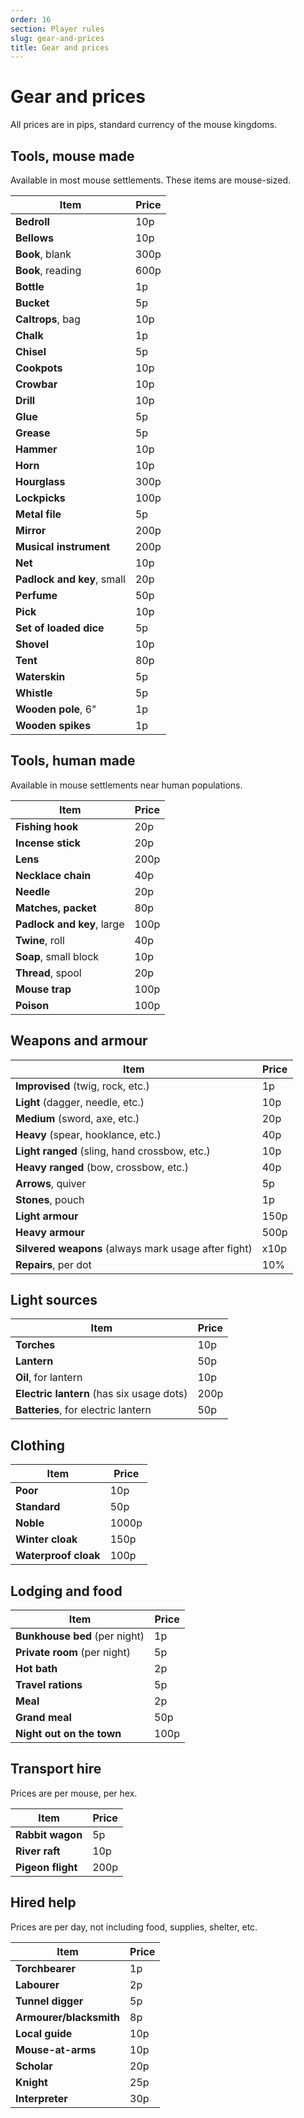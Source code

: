 ```yaml
---
order: 16
section: Player rules
slug: gear-and-prices
title: Gear and prices
---
```


# Gear and prices

All prices are in pips, standard currency of the mouse kingdoms.

## Tools, mouse made

Available in most mouse settlements. These items are mouse-sized.

| Item                       | Price |
| -------------------------- | ----- |
| **Bedroll**                | 10p   |
| **Bellows**                | 10p   |
| **Book**, blank            | 300p  |
| **Book**, reading          | 600p  |
| **Bottle**                 | 1p    |
| **Bucket**                 | 5p    |
| **Caltrops**, bag          | 10p   |
| **Chalk**                  | 1p    |
| **Chisel**                 | 5p    |
| **Cookpots**               | 10p   |
| **Crowbar**                | 10p   |
| **Drill**                  | 10p   |
| **Glue**                   | 5p    |
| **Grease**                 | 5p    |
| **Hammer**                 | 10p   |
| **Horn**                   | 10p   |
| **Hourglass**              | 300p  |
| **Lockpicks**              | 100p  |
| **Metal file**             | 5p    |
| **Mirror**                 | 200p  |
| **Musical instrument**     | 200p  |
| **Net**                    | 10p   |
| **Padlock and key**, small | 20p   |
| **Perfume**                | 50p   |
| **Pick**                   | 10p   |
| **Set of loaded dice**     | 5p    |
| **Shovel**                 | 10p   |
| **Tent**                   | 80p   |
| **Waterskin**              | 5p    |
| **Whistle**                | 5p    |
| **Wooden pole**, 6"        | 1p    |
| **Wooden spikes**          | 1p    |

## Tools, human made

Available in mouse settlements near human populations.

| Item                       | Price |
| -------------------------- | ----- |
| **Fishing hook**           | 20p   |
| **Incense stick**          | 20p   |
| **Lens**                   | 200p  |
| **Necklace chain**         | 40p   |
| **Needle**                 | 20p   |
| **Matches, packet**        | 80p   |
| **Padlock and key**, large | 100p  |
| **Twine**, roll            | 40p   |
| **Soap**, small block      | 10p   |
| **Thread**, spool          | 20p   |
| **Mouse trap**             | 100p  |
| **Poison**                 | 100p  |

## Weapons and armour

| Item                                                 | Price |
| ---------------------------------------------------- | ----- |
| **Improvised** (twig, rock, etc.)                    | 1p    |
| **Light** (dagger, needle, etc.)                     | 10p   |
| **Medium** (sword, axe, etc.)                        | 20p   |
| **Heavy** (spear, hooklance, etc.)                   | 40p   |
| **Light ranged** (sling, hand crossbow, etc.)        | 10p   |
| **Heavy ranged** (bow, crossbow, etc.)               | 40p   |
| **Arrows**, quiver                                   | 5p    |
| **Stones**, pouch                                    | 1p    |
| **Light armour**                                     | 150p  |
| **Heavy armour**                                     | 500p  |
| **Silvered weapons** (always mark usage after fight) | x10p  |
| **Repairs**, per dot                                 | 10%   |

## Light sources

| Item                                      | Price |
| ----------------------------------------- | ----- |
| **Torches**                               | 10p   |
| **Lantern**                               | 50p   |
| **Oil**, for lantern                      | 10p   |
| **Electric lantern** (has six usage dots) | 200p  |
| **Batteries**, for electric lantern       | 50p   |

## Clothing

| Item                 | Price |
| -------------------- | ----- |
| **Poor**             | 10p   |
| **Standard**         | 50p   |
| **Noble**            | 1000p |
| **Winter cloak**     | 150p  |
| **Waterproof cloak** | 100p  |

## Lodging and food

| Item                          | Price |
| ----------------------------- | ----- |
| **Bunkhouse bed** (per night) | 1p    |
| **Private room** (per night)  | 5p    |
| **Hot bath**                  | 2p    |
| **Travel rations**            | 5p    |
| **Meal**                      | 2p    |
| **Grand meal**                | 50p   |
| **Night out on the town**     | 100p  |

## Transport hire

Prices are per mouse, per hex.

| Item              | Price |
| ----------------- | ----- |
| **Rabbit wagon**  | 5p    |
| **River raft**    | 10p   |
| **Pigeon flight** | 200p  |

## Hired help

Prices are per day, not including food, supplies, shelter, etc.

| Item                    | Price |
| ----------------------- | ----- |
| **Torchbearer**         | 1p    |
| **Labourer**            | 2p    |
| **Tunnel digger**       | 5p    |
| **Armourer/blacksmith** | 8p    |
| **Local guide**         | 10p   |
| **Mouse-at-arms**       | 10p   |
| **Scholar**             | 20p   |
| **Knight**              | 25p   |
| **Interpreter**         | 30p   |
